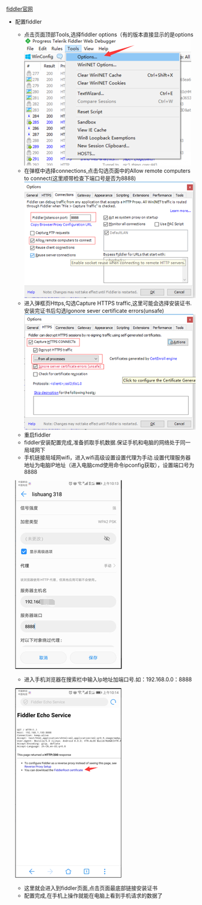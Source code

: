 [fiddler官网](http://www.telerik.com/fiddler)
* 配置fiddler
    * 点击页面顶部Tools,选择fiddler options（有的版本直接显示的是options
    ![](https://github.com/Elf-ball/test/raw/master/fiddler/1.png)
    * 在弹框中选择connections,点击勾选页面中的Allow remote computers to connect(这里顺带检查下端口号是否为8888)
    ![](https://github.com/Elf-ball/test/raw/add_fiddler_image/fiddler/2.png)
    * 进入弹框页Https,勾选Capture HTTPS traffic,这里可能会选择安装证书.安装完证书后勾选Igonore sever certificate errors(unsafe)
    ![](https://github.com/Elf-ball/test/raw/add_fiddler_image/fiddler/3.png)
    * 重启fiddler
    * fiddler安装配置完成,准备抓取手机数据.保证手机和电脑的网络处于同一局域网下
    * 手机链接局域网wifi，进入wifi高级设置设置代理为手动.设置代理服务器地址为电脑IP地址（进入电脑cmd使用命令ipconfig获取），设置端口号为8888
    
    ![](https://github.com/Elf-ball/test/raw/add_fiddler_image/fiddler/4.png)
    
    * 进入手机浏览器在搜索栏中输入Ip地址加端口号.如：192.168.0.0：8888
    
    ![](https://github.com/Elf-ball/test/raw/add_fiddler_image/fiddler/5.png)
    * 这里就会进入到fiddler页面,点击页面最底部链接安装证书
    * 配置完成,在手机上操作就能在电脑上看到手机请求的数据了
